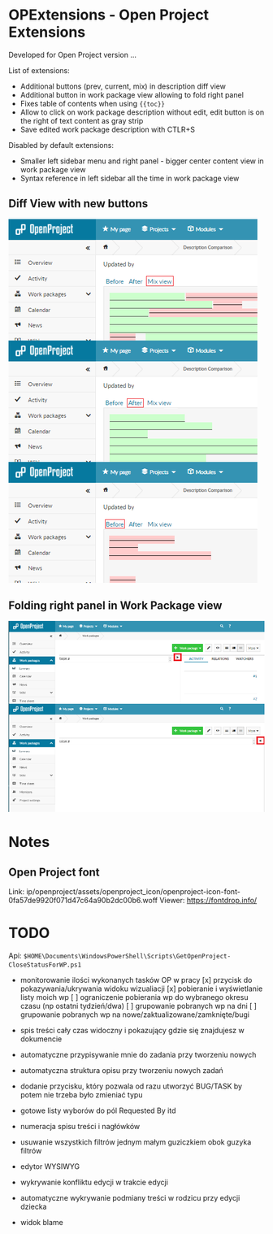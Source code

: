 # OPExtensions - Open Project Extensions

Developed for Open Project version  ...

List of extensions:

 - Additional buttons (prev, current, mix) in description diff view
 - Additional button in work package view allowing to fold right panel
 - Fixes table of contents when using `{{toc}}`
 - Allow to click on work package description without edit, edit button is on the right of text content as gray strip
 - Save edited work package description with CTLR+S

Disabled by default extensions:
 - Smaller left sidebar menu and right panel - bigger center content view in work package view
 - Syntax reference in left sidebar all the time in work package view

## Diff View with new buttons
![](https://github.com/gabr/opextensions/raw/master/diffView.png)

## Folding right panel in Work Package view
![](https://github.com/gabr/opextensions/raw/master/foldingRightPanel.png)

# Notes

## Open Project font

Link: ip/openproject/assets/openproject_icon/openproject-icon-font-0fa57de9920f071d47c64a90b2dc00b6.woff
Viewer: https://fontdrop.info/

# TODO

Api: `$HOME\Documents\WindowsPowerShell\Scripts\GetOpenProject-CloseStatusForWP.ps1`

- monitorowanie ilości wykonanych tasków OP w pracy
  [x] przycisk do pokazywania/ukrywania widoku wizualiacji
  [x] pobieranie i wyświetlanie listy moich wp
  [ ] ograniczenie pobierania wp do wybranego okresu czasu (np ostatni tydzień/dwa)
  [ ] grupowanie pobranych wp na dni
  [ ] grupowanie pobranych wp na nowe/zaktualizowane/zamknięte/bugi
- spis treści cały czas widoczny i pokazujący gdzie się znajdujesz w dokumencie

- automatyczne przypisywanie mnie do zadania przy tworzeniu nowych
- automatyczna struktura opisu przy tworzeniu nowych zadań
- dodanie przycisku, który pozwala od razu utworzyć BUG/TASK by potem nie trzeba było zmieniać typu
- gotowe listy wyborów do pól Requested By itd
- numeracja spisu treści i nagłówków
- usuwanie wszystkich filtrów jednym małym guziczkiem obok guzyka filtrów

- edytor WYSIWYG
- wykrywanie konfliktu edycji w trakcie edycji
- automatyczne wykrywanie podmiany treści w rodzicu przy edycji dziecka
- widok blame

